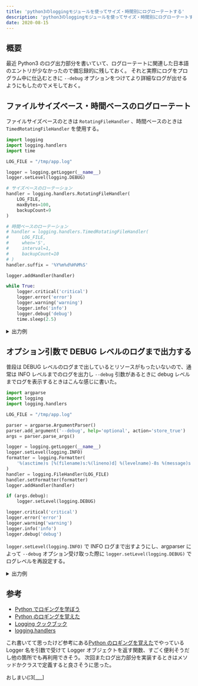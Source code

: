 ```yaml
---
title: 'python3のloggingモジュールを使ってサイズ・時間別にログローテートする'
description: 'python3のloggingモジュールを使ってサイズ・時間別にログローテートする'
date: 2020-08-15
---
```


## 概要

最近 Python3 のログ出力部分を書いていて、ログローテートに関連した日本語のエントリが少なかったので備忘録的に残しておく。
それと実際にログをプログラム中に仕込むときに `--debug` オプションをつけてより詳細なログが出せるようにもしたのでメモしておく。

## ファイルサイズベース・時間ベースのログローテート

ファイルサイズベースのときは `RotatingFileHandler` 、時間ベースのときは `TimedRotatingFileHandler` を使用する。

```python
import logging
import logging.handlers
import time

LOG_FILE = "/tmp/app.log"

logger = logging.getLogger(__name__)
logger.setLevel(logging.DEBUG)

# サイズベースのローテーション
handler = logging.handlers.RotatingFileHandler(
    LOG_FILE,
    maxBytes=100,
    backupCount=9
)

# 時間ベースのローテーション
# handler = logging.handlers.TimedRotatingFileHandler(
#     LOG_FILE,
#     when='S',
#     interval=1,
#     backupCount=10
# )
handler.suffix = '%Y%m%d%H%M%S'

logger.addHandler(handler)

while True:
    logger.critical('critical')
    logger.error('error')
    logger.warning('warning')
    logger.info('info')
    logger.debug('debug')
    time.sleep(2.5)

```

<details><summary>出力例</summary>

```sh
# サイズベース
$ python make_logs.py
$ ls -l /tmp/
total 24
-rw-r--r-- 1 root root 34 Aug 15 14:51 app.log
-rw-r--r-- 1 root root 93 Aug 15 14:51 app.log.1
-rw-r--r-- 1 root root 96 Aug 15 14:51 app.log.2
...
```

```sh
# 時間ベース
$ python make_logs.py
$ ls -l /tmp/
total 24
-rw-r--r-- 1 root root 34 Aug 15 15:01 app.log
-rw-r--r-- 1 root root 34 Aug 15 15:01 app.log.20200815150108
-rw-r--r-- 1 root root 34 Aug 15 15:01 app.log.20200815150110
...
```

</details>

## オプション引数で DEBUG レベルのログまで出力する

普段は DEBUG レベルのログまで出しているとリソースがもったいないので、通常は INFO レベルまでのログを出力し `--debug` 引数があるときに debug レベルまでログを表示するときはこんな感じに書いた。

```python
import argparse
import logging
import logging.handlers

LOG_FILE = "/tmp/app.log"

parser = argparse.ArgumentParser()
parser.add_argument('--debug', help='optional', action='store_true')
args = parser.parse_args()

logger = logging.getLogger(__name__)
logger.setLevel(logging.INFO)
formatter = logging.Formatter(
    '%(asctime)s [%(filename)s:%(lineno)d] %(levelname)-8s %(message)s'
)
handler = logging.FileHandler(LOG_FILE)
handler.setFormatter(formatter)
logger.addHandler(handler)

if (args.debug):
    logger.setLevel(logging.DEBUG)

logger.critical('critical')
logger.error('error')
logger.warning('warning')
logger.info('info')
logger.debug('debug')
```

`logger.setLevel(logging.INFO)` で INFO ログまで出すようにし、argparser によって `--debug` オプション受け取った際に `logger.setLevel(logging.DEBUG)` でログレベルを再設定する。

<details><summary>出力例</summary>

```sh
$ python make_logs.py
$ cat /tmp/app.log
2020-08-15 14:30:47,526 [make_logs.py:23] CRITICAL critical
2020-08-15 14:30:47,526 [make_logs.py:24] ERROR    error
2020-08-15 14:30:47,526 [make_logs.py:25] WARNING  warning
2020-08-15 14:30:47,526 [make_logs.py:26] INFO     info
```

```sh
$ python make_logs.py --debug
$ cat /tmp/app.log
2020-08-15 14:31:29,198 [make_logs.py:23] CRITICAL critical
2020-08-15 14:31:29,198 [make_logs.py:24] ERROR    error
2020-08-15 14:31:29,198 [make_logs.py:25] WARNING  warning
2020-08-15 14:31:29,198 [make_logs.py:26] INFO     info
2020-08-15 14:31:29,198 [make_logs.py:27] DEBUG    debug
```

</details>

## 参考

- [Python でロギングを学ぼう](https://qiita.com/__init__/items/91e5841ed53d55a7895e)
- [Python のロギングを覚えた](https://qiita.com/shotakaha/items/0fa2db1dc8253c83e2bb)
- [Logging クックブック](https://docs.python.org/ja/3/howto/logging-cookbook.html)
- [logging.handlers](https://docs.python.org/ja/3/library/logging.handlers.html)

これ書いてて思ったけど参考にある[Python のロギングを覚えた](https://qiita.com/shotakaha/items/0fa2db1dc8253c83e2bb)でやっている Logger 名を引数で受けて Logger オブジェクトを返す関数、すごく便利そうだし他の箇所でも再利用できそう。
次回またログ出力部分を実装するときはメソッドかクラスで定義すると良さそうに思った。

おしまい(¦3[___]